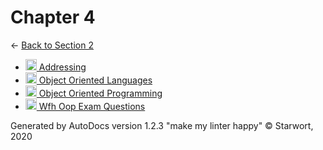 <style>img{height:18px;margin-bottom:-3px}</style>

# Chapter 4

← [Back to Section 2](..)

- [![MD file](https://img.icons8.com/windows/512/4a90e2/regular-document.png) Addressing](addressing.html)
- [![MD file](https://img.icons8.com/windows/512/4a90e2/regular-document.png) Object Oriented Languages](object_oriented_languages.html)
- [![MD file](https://img.icons8.com/windows/512/4a90e2/regular-document.png) Object Oriented Programming](object_oriented_programming.html)
- [![MD file](https://img.icons8.com/windows/512/4a90e2/regular-document.png) Wfh Oop Exam Questions](wfh_oop_exam_questions.html)

Generated by AutoDocs version 1.2.3 "make my linter happy" © Starwort, 2020
